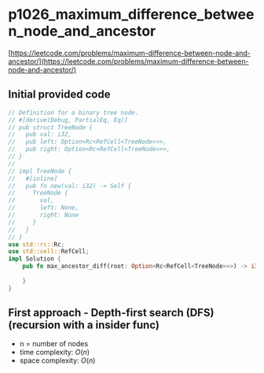 # p1026_maximum_difference_between_node_and_ancestor
[https://leetcode.com/problems/maximum-difference-between-node-and-ancestor/](https://leetcode.com/problems/maximum-difference-between-node-and-ancestor/)

## Initial provided code
```Rust
// Definition for a binary tree node.
// #[derive(Debug, PartialEq, Eq)]
// pub struct TreeNode {
//   pub val: i32,
//   pub left: Option<Rc<RefCell<TreeNode>>>,
//   pub right: Option<Rc<RefCell<TreeNode>>>,
// }
// 
// impl TreeNode {
//   #[inline]
//   pub fn new(val: i32) -> Self {
//     TreeNode {
//       val,
//       left: None,
//       right: None
//     }
//   }
// }
use std::rc::Rc;
use std::cell::RefCell;
impl Solution {
    pub fn max_ancestor_diff(root: Option<Rc<RefCell<TreeNode>>>) -> i32 {
        
    }
}
```
## First approach - Depth-first search (DFS) (recursion with a insider func)

- n = number of nodes
- time complexity: $O(n)$
- space complexity: $O(n)$

